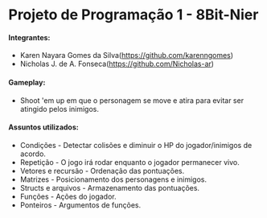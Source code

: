 # Projeto de Programação 1 - 8Bit-Nier

#### Integrantes: 
* Karen Nayara Gomes da Silva(https://github.com/karenngomes)
* Nicholas J. de A. Fonseca(https://github.com/Nicholas-ar)

#### Gameplay:
- Shoot 'em up em que o personagem se move e atira para evitar ser atingido pelos inimigos.

#### Assuntos utilizados:
- Condições - Detectar colisões e diminuir o HP do jogador/inimigos de acordo.
- Repetição - O jogo irá rodar enquanto o jogador permanecer vivo.
- Vetores e recursão - Ordenação das pontuações.
- Matrizes - Posicionamento dos personagens e inimigos.
- Structs e arquivos - Armazenamento das pontuações.
- Funções - Ações do jogador.
- Ponteiros - Argumentos de funções.

